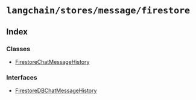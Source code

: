 `langchain/stores/message/firestore`
====================================

Index[​](#index "Direct link to Index")
---------------------------------------

### Classes[​](#classes "Direct link to Classes")

*   [FirestoreChatMessageHistory](/docs/api/stores_message_firestore/classes/FirestoreChatMessageHistory)

### Interfaces[​](#interfaces "Direct link to Interfaces")

*   [FirestoreDBChatMessageHistory](/docs/api/stores_message_firestore/interfaces/FirestoreDBChatMessageHistory)